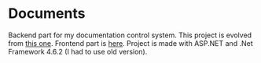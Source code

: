 # Documents

Backend part for my documentation control system. This project is evolved from [this one](https://github.com/IliaTrofimov/Documents-backend). Frontend part is [here](https://github.com/IliaTrofimov/Documents-frontend). Project is made with ASP.NET and .Net Framework 4.6.2 (I had to use old version).
